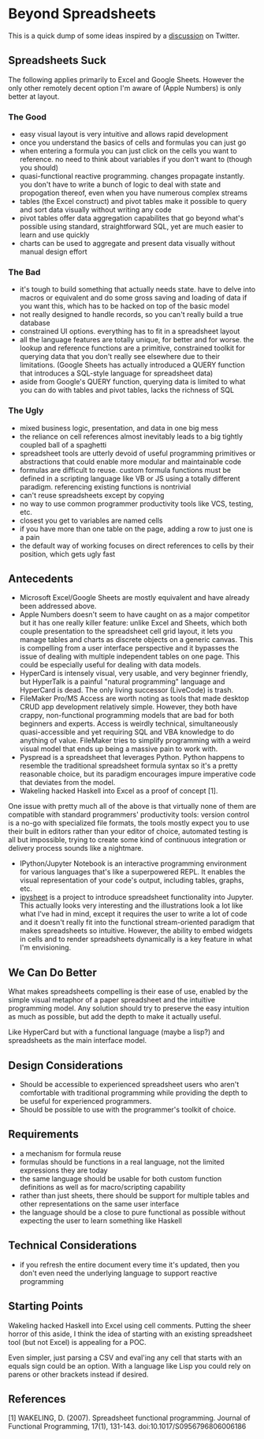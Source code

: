Beyond Spreadsheets
===================

This is a quick dump of some ideas inspired by a
[discussion](https://twitter.com/joe_no_privacy/status/1166883865836679168)
on Twitter.

Spreadsheets Suck
-----------------

The following applies primarily to Excel and Google Sheets. However
the only other remotely decent option I'm aware of (Apple Numbers) is
only better at layout.

### The Good

* easy visual layout is very intuitive and allows rapid development
* once you understand the basics of cells and formulas you can just go
* when entering a formula you can just click on the cells you want to
  reference. no need to think about variables if you don't want to
  (though you should)
* quasi-functional reactive programming. changes propagate
  instantly. you don't have to write a bunch of logic to deal with
  state and propogation thereof, even when you have numerous complex
  streams
* tables (the Excel construct) and pivot tables make it possible to
  query and sort data visually without writing any code
* pivot tables offer data aggregation capabilites that go beyond
  what's possible using standard, straightforward SQL, yet are much
  easier to learn and use quickly
* charts can be used to aggregate and present data visually without
  manual design effort

### The Bad

* it's tough to build something that actually needs state. have to
  delve into macros or equivalent and do some gross saving and loading
  of data if you want this, which has to be hacked on top of the basic
  model
* not really designed to handle records, so you can't really build a
  true database
* constrained UI options. everything has to fit in a spreadsheet
  layout
* all the language features are totally unique, for better and for
  worse. the lookup and reference functions are a primitive,
  constrained toolkit for querying data that you don't really see
  elsewhere due to their limitations. (Google Sheets has actually
  introduced a QUERY function that introduces a SQL-style language for
  spreadsheet data)
* aside from Google's QUERY function, querying data is limited to what
  you can do with tables and pivot tables, lacks the richness of SQL

### The Ugly

* mixed business logic, presentation, and data in one big mess
* the reliance on cell references almost inevitably leads to a big
  tightly coupled ball of a spaghetti
* spreadsheet tools are utterly devoid of useful programming
  primitives or abstractions that could enable more modular and
  maintainable code
* formulas are difficult to reuse. custom formula functions must be
  defined in a scripting language like VB or JS using a totally
  different paradigm. referencing existing functions is nontrivial
* can't reuse spreadsheets except by copying
* no way to use common programmer productivity tools like VCS,
  testing, etc.
* closest you get to variables are named cells
* if you have more than one table on the page, adding a row to just
  one is a pain
* the default way of working focuses on direct references to cells by
  their position, which gets ugly fast

Antecedents
-----------

* Microsoft Excel/Google Sheets are mostly equivalent and have already
  been addressed above.
* Apple Numbers doesn't seem to have caught on as a major competitor
  but it has one really killer feature: unlike Excel and Sheets, which
  both couple presentation to the spreadsheet cell grid layout, it
  lets you manage tables and charts as discrete objects on a generic
  canvas. This is compelling from a user interface perspective and it
  bypasses the issue of dealing with multiple independent tables on
  one page. This could be especially useful for dealing with data
  models.
* HyperCard is intensely visual, very usable, and very beginner
  friendly, but HyperTalk is a painful "natural programming" language
  and HyperCard is dead. The only living successor (LiveCode) is trash.
* FileMaker Pro/MS Access are worth noting as tools that made desktop
  CRUD app development relatively simple. However, they both have
  crappy, non-functional programming models that are bad for both
  beginners and experts. Access is weirdly technical, simultaneously
  quasi-accessible and yet requiring SQL and VBA knowledge to do
  anything of value. FileMaker tries to simplify programming with a
  weird visual model that ends up being a massive pain to work with.
* Pyspread is a spreadsheet that leverages Python. Python happens to
  resemble the traditional spreadsheet formula syntax so it's a pretty
  reasonable choice, but its paradigm encourages impure imperative
  code that deviates from the model.
* Wakeling hacked Haskell into Excel as a proof of concept [1].

One issue with pretty much all of the above is that virtually none of
them are compatible with standard programmers' productivity tools:
version control is a no-go with specialized file formats, the tools
mostly expect you to use their built in editors rather than your
editor of choice, automated testing is all but impossible, trying to
create some kind of continuous integration or delivery process sounds
like a nightmare.

* IPython/Jupyter Notebook is an interactive programming environment
  for various languages that's like a superpowered REPL. It enables
  the visual representation of your code's output, including tables,
  graphs, etc.
* [ipysheet](https://towardsdatascience.com/interactive-spreadsheets-in-jupyter-32ab6ec0f4ff)
  is a project to introduce spreadsheet functionality into
  Jupyter. This actually looks very interesting and the illustrations
  look a lot like what I've had in mind, except it requires the user
  to write a lot of code and it doesn't really fit into the functional
  stream-oriented paradigm that makes spreadsheets so
  intuitive. However, the ability to embed widgets in cells and to
  render spreadsheets dynamically is a key feature in what I'm
  envisioning.

We Can Do Better
----------------

What makes spreadsheets compelling is their ease of use, enabled by
the simple visual metaphor of a paper spreadsheet and the intuitive
programming model. Any solution should try to preserve the easy
intuition as much as possible, but add the depth to make it actually
useful.

Like HyperCard but with a functional language (maybe a lisp?) and
spreadsheets as the main interface model.

Design Considerations
---------------------

* Should be accessible to experienced spreadsheet users who aren't
  comfortable with traditional programming while providing the depth
  to be useful for experienced programmers.
* Should be possible to use with the programmer's toolkit of choice.

Requirements
------------

* a mechanism for formula reuse
* formulas should be functions in a real language, not the limited
  expressions they are today
* the same language should be usable for both custom function
  definitions as well as for macro/scripting capability
* rather than just sheets, there should be support for multiple tables
  and other representations on the same user interface
* the language should be a close to pure functional as possible
  without expecting the user to learn something like Haskell

Technical Considerations
------------------------

* if you refresh the entire document every time it's updated, then you
  don't even need the underlying language to support reactive
  programming

Starting Points
---------------

Wakeling hacked Haskell into Excel using cell comments. Putting the
sheer horror of this aside, I think the idea of starting with an
existing spreadsheet tool (but not Excel) is appealing for a POC.

Even simpler, just parsing a CSV and eval'ing any cell that starts
with an equals sign could be an option. With a language like Lisp you
could rely on parens or other brackets instead if desired.

References
----------

[1] WAKELING, D. (2007). Spreadsheet functional programming. Journal of Functional Programming, 17(1), 131-143. doi:10.1017/S0956796806006186
